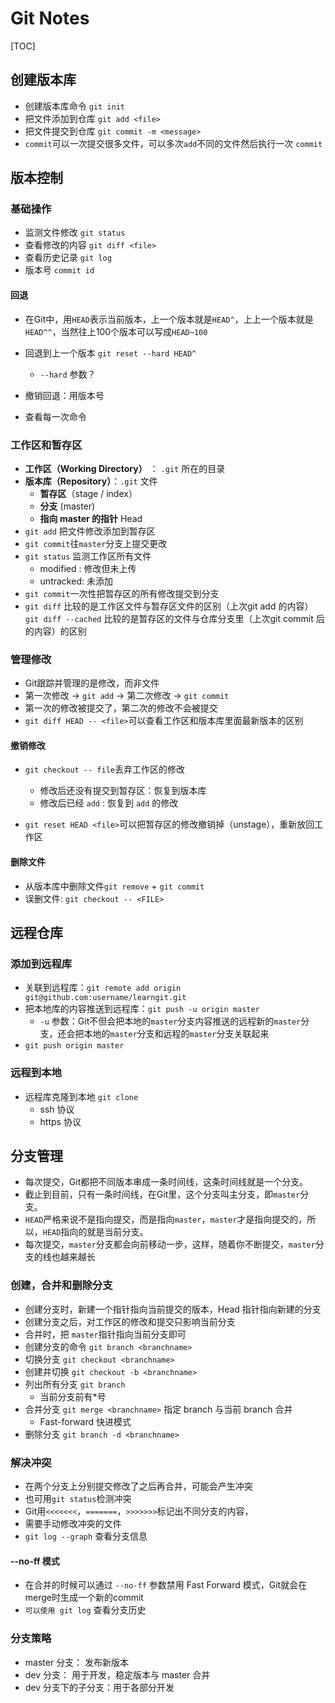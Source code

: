 # Git Notes



[TOC]

## 创建版本库



- 创建版本库命令 `git init`
- 把文件添加到仓库 `git add <file>`
- 把文件提交到仓库 `git commit -m <message>`
- `commit`可以一次提交很多文件，可以多次`add`不同的文件然后执行一次 `commit`



## 版本控制



### 基础操作

- 监测文件修改 `git status`
- 查看修改的内容 `git diff <file>`
- 查看历史记录 `git log`
- 版本号 `commit id`



#### 回退

- 在Git中，用`HEAD`表示当前版本，上一个版本就是`HEAD^`，上上一个版本就是`HEAD^^`，当然往上100个版本可以写成`HEAD~100`

- 回退到上一个版本 `git reset --hard HEAD^`
  - `--hard` 参数？
- 撤销回退：用版本号 
- 查看每一次命令



### 工作区和暂存区

- **工作区（Working Directory）** ： `.git` 所在的目录
- **版本库（Repository）**：`.git` 文件
  - **暂存区**（stage / index）
  - **分支** (master) 
  - **指向 master 的指针** Head
- `git add` 把文件修改添加到暂存区
- `git commit`往`master`分支上提交更改
- `git status` 监测工作区所有文件
  - modified : 修改但未上传
  - untracked: 未添加
- `git commit`一次性把暂存区的所有修改提交到分支
- `git diff` 比较的是工作区文件与暂存区文件的区别（上次git add 的内容）
  `git diff --cached` 比较的是暂存区的文件与仓库分支里（上次git commit 后的内容）的区别



### 管理修改

- Git跟踪并管理的是修改，而非文件
- 第一次修改 -> `git add` -> 第二次修改 -> `git commit`
- 第一次的修改被提交了，第二次的修改不会被提交
- `git diff HEAD -- <file>`可以查看工作区和版本库里面最新版本的区别



#### 撤销修改

- `git checkout -- file`丢弃工作区的修改
  - 修改后还没有提交到暂存区：恢复到版本库
  - 修改后已经 `add` : 恢复到 `add` 的修改

- `git reset HEAD <file>`可以把暂存区的修改撤销掉（unstage），重新放回工作区



#### 删除文件

- 从版本库中删除文件`git remove` + `git commit`
- 误删文件: `git checkout -- <FILE>`



## 远程仓库

### 添加到远程库

- 关联到远程库：`git remote add origin git@github.com:username/learngit.git`
- 把本地库的内容推送到远程库：`git push -u origin master` 
  - `-u` 参数：Git不但会把本地的`master`分支内容推送的远程新的`master`分支，还会把本地的`master`分支和远程的`master`分支关联起来
- `git push origin master`

### 远程到本地

- 远程库克隆到本地 `git clone`
  - ssh 协议
  - https 协议



## 分支管理



- 每次提交，Git都把不同版本串成一条时间线，这条时间线就是一个分支。
- 截止到目前，只有一条时间线，在Git里，这个分支叫主分支，即`master`分支。
- `HEAD`严格来说不是指向提交，而是指向`master`，`master`才是指向提交的，所以，`HEAD`指向的就是当前分支。
- 每次提交，`master`分支都会向前移动一步，这样，随着你不断提交，`master`分支的线也越来越长



### 创建，合并和删除分支



- 创建分支时，新建一个指针指向当前提交的版本，Head 指针指向新建的分支
- 创建分支之后，对工作区的修改和提交只影响当前分支
- 合并时，把 `master`指针指向当前分支即可
- 创建分支的命令 `git branch <branchname>`
- 切换分支 `git checkout <branchname>`
- 创建并切换 `git checkout -b <branchname>`
- 列出所有分支 `git branch` 
  - 当前分支前有*号
- 合并分支 `git merge <branchname>` 指定 branch 与当前 branch 合并
  - Fast-forward 快进模式
- 删除分支 `git branch -d <branchname>`



### 解决冲突

- 在两个分支上分别提交修改了之后再合并，可能会产生冲突
- 也可用`git status`检测冲突
- Git用`<<<<<<<`，`=======`，`>>>>>>>`标记出不同分支的内容，
- 需要手动修改冲突的文件
- `git log --graph` 查看分支信息



#### --no-ff 模式

- 在合并的时候可以通过 `--no-ff` 参数禁用 Fast Forward 模式，Git就会在merge时生成一个新的commit
- `可以使用 git log` 查看分支历史



### 分支策略

- master 分支： 发布新版本
- dev 分支： 用于开发，稳定版本与 master 合并
- dev 分支下的子分支：用于各部分开发





